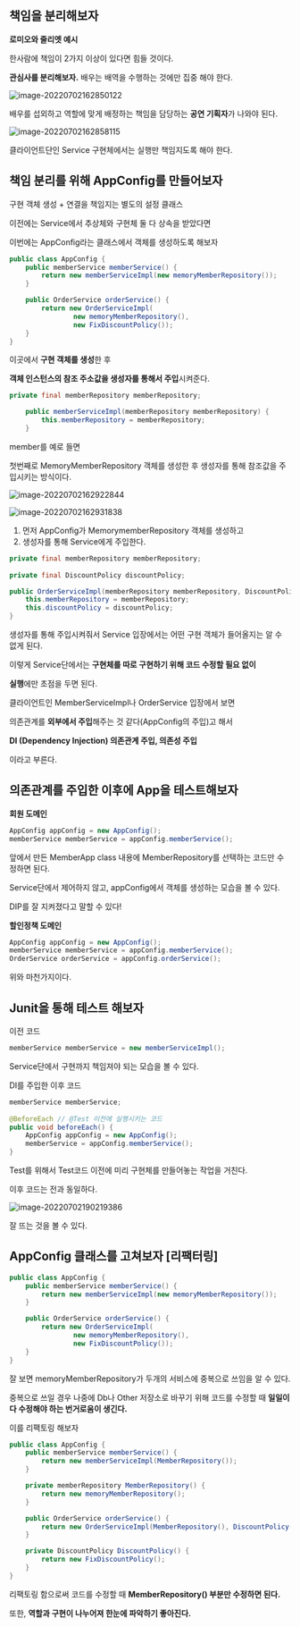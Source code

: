 ## 책임을 분리해보자

**로미오와 줄리엣 예시**

한사람에 책임이 2가지 이상이 있다면 힘들 것이다.

**관심사를 분리해보자.** 배우는 배역을 수행하는 것에만 집중 해야 한다.

![image-20220702162850122](images/2022-07-02-javaSpring_객체지향원리적용_의존성주입/image-20220702162850122.png)

배우를 섭외하고 역할에 맞게 배정하는 책임을 담당하는 **공연 기획자**가 나와야 된다.

![image-20220702162858115](images/2022-07-02-javaSpring_객체지향원리적용_의존성주입/image-20220702162858115.png)

클라이언트단인 Service 구현체에서는 실행만 책임지도록 해야 한다.

## 책임 분리를 위해 AppConfig를 만들어보자

구현 객체 생성 + 연결을 책임지는 별도의 설정 클래스

이전에는 Service에서 추상체와 구현체 둘 다 상속을 받았다면

이번에는 AppConfig라는 클래스에서 객체를 생성하도록 해보자

```java
public class AppConfig {
    public memberService memberService() {
        return new memberServiceImpl(new memoryMemberRepository());
    }

    public OrderService orderService() {
        return new OrderServiceImpl(
                new memoryMemberRepository(),
                new FixDiscountPolicy());
    }
}
```

이곳에서 **구현 객체를 생성**한 후 

**객체 인스턴스의 참조 주소값을 생성자를 통해서 주입**시켜준다.

```java
private final memberRepository memberRepository;

    public memberServiceImpl(memberRepository memberRepository) {
        this.memberRepository = memberRepository;
    }
```

member를 예로 들면

첫번째로 MemoryMemberRepository 객체를 생성한 후 생성자를 통해 참조값을 주입시키는 방식이다.

![image-20220702162922844](images/2022-07-02-javaSpring_객체지향원리적용_의존성주입/image-20220702162922844.png)

![image-20220702162931838](images/2022-07-02-javaSpring_객체지향원리적용_의존성주입/image-20220702162931838.png)

1. 먼저 AppConfig가 MemorymemberRepository 객체를 생성하고 
2. 생성자를 통해 Service에게 주입한다.

```java
private final memberRepository memberRepository;
    
private final DiscountPolicy discountPolicy;

public OrderServiceImpl(memberRepository memberRepository, DiscountPolicy discountPolicy) {
    this.memberRepository = memberRepository;
    this.discountPolicy = discountPolicy;
}
```

생성자를 통해 주입시켜줘서 Service 입장에서는 어떤 구현 객체가 들어올지는 알 수 없게 된다.

이렇게 Service단에서는 **구현체를 따로 구현하기 위해 코드 수정할 필요 없이**

**실행**에만 초점을 두면 된다.



클라이언트인 MemberServiceImpl나 OrderService 입장에서 보면

의존관계를 **외부에서 주입**해주는 것 같다(AppConfig의 주입)고 해서

**DI (Dependency Injection) 의존관계 주입, 의존성 주입**

이라고 부른다.

## 의존관계를 주입한 이후에 App을 테스트해보자

**회원 도메인**

```java
AppConfig appConfig = new AppConfig();
memberService memberService = appConfig.memberService();
```

앞에서 만든 MemberApp class 내용에 MemberRepository를 선택하는 코드만 수정하면 된다.

Service단에서 제어하지 않고, appConfig에서 객체를 생성하는 모습을 볼 수 있다.

DIP를 잘 지켜졌다고 말할 수 있다!

**할인정책 도메인**

```java
AppConfig appConfig = new AppConfig();
memberService memberService = appConfig.memberService();
OrderService orderService = appConfig.orderService();
```

위와 마천가지이다.

## Junit을 통해 테스트 해보자

이전 코드

```java
memberService memberService = new memberServiceImpl();
```

Service단에서 구현까지 책임져야 되는 모습을 볼 수 있다.

DI를 주입한 이후 코드

```java
memberService memberService;
    
@BeforeEach // @Test 이전에 실행시키는 코드
public void beforeEach() {
    AppConfig appConfig = new AppConfig();
    memberService = appConfig.memberService();
}
```

Test를 위해서 Test코드 이전에 미리 구현체를 만들어놓는 작업을 거친다.

이후 코드는 전과 동일하다.

![image-20220702190219386](images/2022-07-02-javaSpring_객체지향원리적용_의존성주입/image-20220702190219386.png)

잘 뜨는 것을 볼 수 있다.

## AppConfig 클래스를 고쳐보자 [리팩터링]

```java
public class AppConfig {
    public memberService memberService() {
        return new memberServiceImpl(new memoryMemberRepository());
    }

    public OrderService orderService() {
        return new OrderServiceImpl(
                new memoryMemberRepository(),
                new FixDiscountPolicy());
    }
}
```

잘 보면 memoryMemberRepository가 두개의 서비스에 중복으로 쓰임을 알 수 있다.

중복으로 쓰일 경우 나중에 Db나 Other 저장소로 바꾸기 위해 코드를 수정할 때 **일일이 다 수정해야 하는 번거로움이 생긴다.**

이를 리팩토링 해보자

```java
public class AppConfig {
    public memberService memberService() {
        return new memberServiceImpl(MemberRepository());
    }

    private memberRepository MemberRepository() {
        return new memoryMemberRepository();
    }

    public OrderService orderService() {
        return new OrderServiceImpl(MemberRepository(), DiscountPolicy());
    }

    private DiscountPolicy DiscountPolicy() {
        return new FixDiscountPolicy();
    }
}
```

리팩토링 함으로써 코드를 수정할 때 **MemberRepository() 부분만 수정하면 된다.**

또한, **역할과 구현이 나누어져 한눈에 파악하기 좋아진다.**
